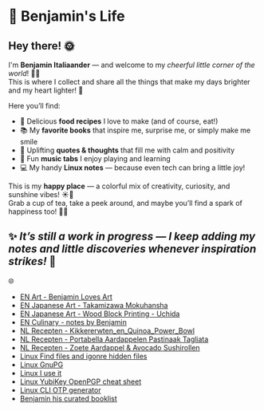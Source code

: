 # 🌈 Benjamin's Life

## Hey there! 🌞

I'm **Benjamin Italiaander** — and welcome to my *cheerful little corner of the world*! 💛✨  
This is where I collect and share all the things that make my days brighter and my heart lighter! 🌸  

Here you’ll find:  

- 🍲 Delicious **food recipes** I love to make (and of course, eat!)  
- 📚 My **favorite books** that inspire me, surprise me, or simply make me smile  
- 💬 Uplifting **quotes & thoughts** that fill me with calm and positivity  
- 🎸 Fun **music tabs** I enjoy playing and learning  
- 💻 My handy **Linux notes** — because even tech can bring a little joy!  

This is my **happy place** — a colorful mix of creativity, curiosity, and sunshine vibes! ☀️💫  
Grab a cup of tea, take a peek around, and maybe you’ll find a spark of happiness too! 🌻💖  

✨ *It’s still a work in progress — I keep adding my notes and little discoveries whenever inspiration strikes!* 🌈<br>
---
🌐 


  - [EN Art - Benjamin Loves Art](art_i_enjoy/index.html)
  - [EN Japanese Art - Takamizawa Mokuhansha](art_i_enjoy/takamizawa_mokuhansha/index.html)
  - [EN Japanese Art - Wood Block Printing - Uchida](art_i_enjoy/Wood_Block_Printing_Uchida/index.html)
  - [EN Culinary - notes by Benjamin](culinary_notes_by_benjamin/index.html)
  - [NL Recepten - Kikkererwten_en_Quinoa_Power_Bowl](culinary_notes_by_benjamin/Kikkererwten_en_Quinoa_Power_Bowl/index.html)
  - [NL Recepten - Portabella Aardappelen Pastinaak Tagliata](culinary_notes_by_benjamin/Portabella_Aardappelen_pastinaak_Tagliata/index.html)
  - [NL Recepten - Zoete Aardappel &amp; Avocado Sushirollen](culinary_notes_by_benjamin/ZoeteAardappel_Avocado_Sushirollen/index.html)
  - [Linux Find files and igonre hidden files](linux/find_exclude_hidden_files/index.html)
  - [Linux GnuPG](linux/gnupg/index.html)
  - [Linux I use it](linux/index.html)
  - [Linux YubiKey OpenPGP cheat sheet](linux/OpenPGP_GnuPG_cheat_sheet/index.html)
  - [Linux CLI OTP generator](linux/otp-generator/index.html)
  - [Benjamin his curated booklist](my_curated_booklist/index.html)

